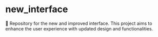 # new_interface
🔶 Repository for the new and improved interface. This project aims to enhance the user experience with updated design and functionalities.
